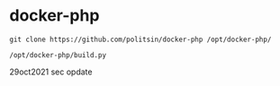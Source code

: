 # docker-php

```
git clone https://github.com/politsin/docker-php /opt/docker-php/

/opt/docker-php/build.py
```

29oct2021 sec opdate
